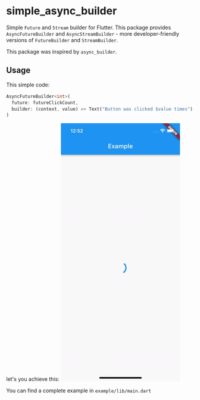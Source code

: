# simple_async_builder
Simple `Future` and `Stream` builder for Flutter.
This package provides `AsyncFutureBuilder` and `AsyncStreamBuilder` - more developer-friendly 
versions of `FutureBuilder` and `StreamBuilder`.

This package was inspired by `async_builder`.

## Usage

This simple code:
```dart
AsyncFutureBuilder<int>(
  future: futureClickCount,
  builder: (context, value) => Text("Button was clicked $value times"),
)
```
let's you achieve this:
![example-widget](docs/example-widget.gif)

You can find a complete example in `example/lib/main.dart`